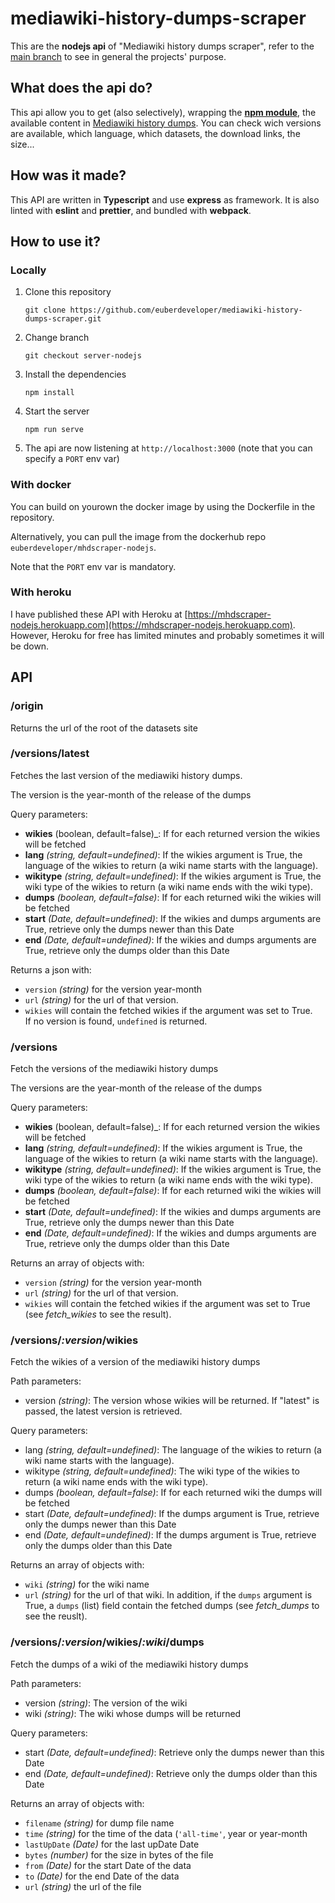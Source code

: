 # mediawiki-history-dumps-scraper

This are the **nodejs api** of "Mediawiki history dumps scraper", refer to the [main branch](https://github.com/euberdeveloper/mediawiki-history-dumps-scraper) to see in general the projects' purpose.

## What does the api do?

This api allow you to get (also selectively), wrapping the **[npm module](https://github.com/euberdeveloper/mediawiki-history-dumps-scraper/blob/npm/README.md)**, the available content in [Mediawiki history dumps](https://dumps.wikimedia.org/other/mediawiki_history/readme.html). You can check wich versions are available, which language, which datasets, the download links, the size...

## How was it made?

This API are written in **Typescript** and use **express** as framework. It is also linted with **eslint** and **prettier**, and bundled with **webpack**.

## How to use it?

### Locally

1. Clone this repository 

    `git clone https://github.com/euberdeveloper/mediawiki-history-dumps-scraper.git`
2. Change branch

    `git checkout server-nodejs`
3. Install the dependencies

    `npm install`
4. Start the server

    `npm run serve`
5. The api are now listening at `http://localhost:3000` (note that you can specify a `PORT` env var)


### With docker

You can build on yourown the docker image by using the Dockerfile in the repository. 

Alternatively, you can pull the image from the dockerhub repo `euberdeveloper/mhdscraper-nodejs`. 

Note that the `PORT` env var is mandatory.

### With heroku

I have published these API with Heroku at [https://mhdscraper-nodejs.herokuapp.com](https://mhdscraper-nodejs.herokuapp.com).
However, Heroku for free has limited minutes and probably sometimes it will be down.
## API

### /origin

Returns the url of the root of the datasets site

### /versions/latest

Fetches the last version of the mediawiki history dumps.

The version is the year-month of the release of the dumps

Query parameters:
* __wikies__ (boolean, default=false)_: If for each returned version the wikies will be fetched
* __lang__ _(string, default=undefined)_: If the wikies argument is True, the language of the wikies to return (a wiki name starts with the language).
* __wikitype__ _(string, default=undefined)_: If the wikies argument is True, the wiki type of the wikies to return (a wiki name ends with the wiki type).
* __dumps__ _(boolean, default=false)_: If for each returned wiki the wikies will be fetched
* __start__ _(Date, default=undefined)_: If the wikies and dumps arguments are True, retrieve only the dumps newer than this Date
* __end__ _(Date, default=undefined)_: If the wikies and dumps arguments are True, retrieve only the dumps older than this Date

Returns a json with:
*  `version` _(string)_ for the version year-month
*  `url` _(string)_ for the url of that version. 
*  `wikies` will contain the fetched wikies if the argument was set to True.  
If no version is found, `undefined` is returned.

### /versions

Fetch the versions of the mediawiki history dumps

The versions are the year-month of the release of the dumps

Query parameters:
* __wikies__ (boolean, default=false)_: If for each returned version the wikies will be fetched
* __lang__ _(string, default=undefined)_: If the wikies argument is True, the language of the wikies to return (a wiki name starts with the language).
* __wikitype__ _(string, default=undefined)_: If the wikies argument is True, the wiki type of the wikies to return (a wiki name ends with the wiki type).
* __dumps__ _(boolean, default=false)_: If for each returned wiki the wikies will be fetched
* __start__ _(Date, default=undefined)_: If the wikies and dumps arguments are True, retrieve only the dumps newer than this Date
* __end__ _(Date, default=undefined)_: If the wikies and dumps arguments are True, retrieve only the dumps older than this Date

Returns an array of objects with:
* `version` _(string)_ for the version year-month
* `url` _(string)_ for the url of that version. 
* `wikies` will contain the fetched wikies if the argument was set to True (see *fetch_wikies* to see the result).

### /versions/_:version_/wikies

Fetch the wikies of a version of the mediawiki history dumps

Path parameters:
* version _(string)_: The version whose wikies will be returned. If "latest" is passed, the latest version is retrieved.

Query parameters:
* lang _(string, default=undefined)_: The language of the wikies to return (a wiki name starts with the language).
* wikitype _(string, default=undefined)_: The wiki type of the wikies to return (a wiki name ends with the wiki type).
* dumps _(boolean, default=false)_: If for each returned wiki the dumps will be fetched
* start _(Date, default=undefined)_: If the dumps argument is True, retrieve only the dumps newer than this Date
* end _(Date, default=undefined)_: If the dumps argument is True, retrieve only the dumps older than this Date

Returns an array of objects with:
* `wiki` _(string)_ for the wiki name
* `url` _(string)_ for the url of that wiki. 
In addition, if the `dumps` argument is True, a `dumps` (list) field contain the fetched dumps (see *fetch_dumps* to see the reuslt).

### /versions/_:version_/wikies/_:wiki_/dumps

Fetch the dumps of a wiki of the mediawiki history dumps

Path parameters:
* version _(string)_: The version of the wiki
* wiki _(string)_: The wiki whose dumps will be returned

Query parameters:
* start _(Date, default=undefined)_: Retrieve only the dumps newer than this Date
* end _(Date, default=undefined)_: Retrieve only the dumps older than this Date

Returns an array of objects with:
* `filename` _(string)_ for dump file name
* `time` _(string)_ for the time of the data (`'all-time'`, year or year-month
* `lastUpDate` _(Date)_ for the last upDate Date
* `bytes` _(number)_ for the size in bytes of the file
* `from` _(Date)_ for the start Date of the data
* `to` _(Date)_ for the end Date of the data
* `url` _(string)_ the url of the file

